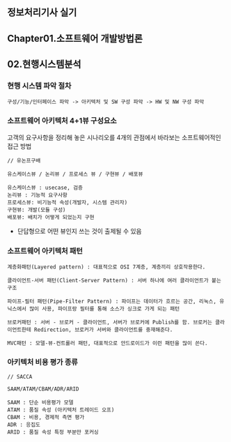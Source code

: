 ## 정보처리기사 실기

## Chapter01.소프트웨어 개발방법론

## 02.현행시스템분석

### 현행 시스템 파악 절차

```
구성/기능/인터페이스 파악 -> 아키텍처 및 SW 구성 파악 -> HW 및 NW 구성 파악
```

### 소프트웨어 아키텍처 4+1뷰 구성요소

고객의 요구사항을 정리해 놓은 시나리오를 4개의 관점에서 바라보는 소프트웨어적인 접근 방법

```
// 유논프구배

유스케이스뷰 / 논리뷰 / 프로세스 뷰 / 구현뷰 / 배포뷰

유스케이스뷰 : usecase, 검증
논리뷰 : 기능적 요구사항
프로세스뷰: 비기능적 속성(개발자, 시스템 관리자)
구현뷰: 개발(모듈 구성)
배포뷰: 배치가 어떻게 되었는지 구현
```

- 단답형으로 어떤 뷰인지 쓰는 것이 출제될 수 있음

### 소프트웨어 아키텍처 패턴

```
계층화패턴(Layered pattern) : 대표적으로 OSI 7계층, 계층끼리 상호작용한다.

클라이언트-서버 패턴(Client-Server Pattern) : 서버 하나에 여러 클라이언트가 붙는 구조

파이프-필터 패턴(Pipe-Filter Pattern) : 파이프는 데이터가 흐르는 공간, 리눅스, 유닉스에서 많이 사용, 파이프랑 필터를 통해 소스가 싱크로 가게 되는 패턴

브로커패턴 : 서버 - 브로커 - 클라이언트, 서버가 브로커에 Publish를 함. 브로커는 클라이언트한테 Redirection, 브로커가 서버와 클라이언트를 중재해준다.

MVC패턴 : 모델-뷰-컨트롤러 패턴, 대표적으로 안드로이드가 이런 패턴을 많이 쓴다.
```

### 아키텍처 비용 평가 종류

```
// SACCA

SAAM/ATAM/CBAM/ADR/ARID

SAAM : 단순 비용평가 모델
ATAM : 품질 속성 (아키텍처 트레이드 오프)
CBAM : 비용, 경제적 측면 평가
ADR : 응집도
ARID : 품질 속성 특정 부분만 포커싱
```